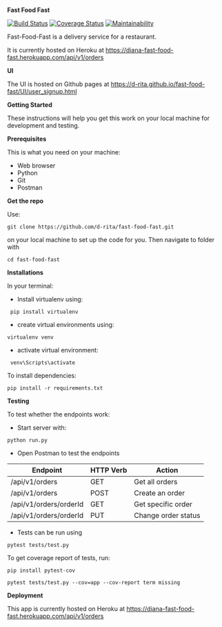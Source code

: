 **Fast Food Fast**

[![Build Status](https://travis-ci.com/d-rita/fast-food-fast.svg?branch=test-apis)](https://travis-ci.com/d-rita/fast-food-fast)
[![Coverage Status](https://coveralls.io/repos/github/d-rita/fast-food-fast/badge.svg?branch=challenge2)](https://coveralls.io/github/d-rita/fast-food-fast?branch=challenge2)
[![Maintainability](https://api.codeclimate.com/v1/badges/ac9de1de92af85530407/maintainability)](https://codeclimate.com/github/d-rita/fast-food-fast/maintainability)


Fast-Food-Fast is a delivery service for a restaurant. 

It is currently hosted on Heroku at https://diana-fast-food-fast.herokuapp.com/api/v1/orders

**UI**

The UI is hosted on Github pages at https://d-rita.github.io/fast-food-fast/UI/user_signup.html

**Getting Started**

These instructions will help you get this work on your local machine for development and testing.

**Prerequisites**

This is what you need on your machine:
- Web browser
- Python 
- Git
- Postman

**Get the repo**

Use: 
```
git clone https://github.com/d-rita/fast-food-fast.git 
```
on your local machine to set up the code for you. Then navigate to folder with
 ```
 cd fast-food-fast
 ```

**Installations**

In your terminal:
- Install virtualenv using:
```
 pip install virtualenv
```
- create virtual environments using: 
```
virtualenv venv
```
- activate virtual environment:
```
 venv\Scripts\activate
 ```
To install dependencies:
```
pip install -r requirements.txt
```

**Testing**

To test whether the endpoints work:
- Start server with: 
```
python run.py 
```

- Open Postman to test the endpoints

|Endpoint               | HTTP Verb | Action            | 
|-----------------------|-----------| ------------------|
|/api/v1/orders         |GET        |Get all orders     |
|/api/v1/orders         |POST       |Create an order    |
|/api/v1/orders/orderId |GET        |Get specific order |
|/api/v1/orders/orderId |PUT        |Change order status|

- Tests can be run using 
```
pytest tests/test.py
```
To get coverage report of tests, run:
```
pip install pytest-cov
```
```
pytest tests/test.py --cov=app --cov-report term missing
```

**Deployment**

This app is currently hosted on Heroku at https://diana-fast-food-fast.herokuapp.com/api/v1/orders
